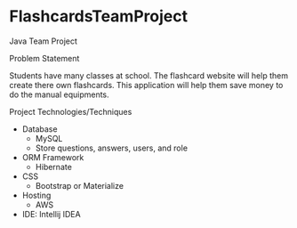 # FlashcardsTeamProject
Java Team Project

Problem Statement

Students have many classes at school. The flashcard website will help them create there own flashcards. 
This application will help them save money to do the manual equipments.

Project Technologies/Techniques

- Database
    * MySQL
    * Store questions, answers, users, and role
- ORM Framework
    * Hibernate
- CSS
    * Bootstrap or Materialize
- Hosting
    * AWS
- IDE: Intellij IDEA

